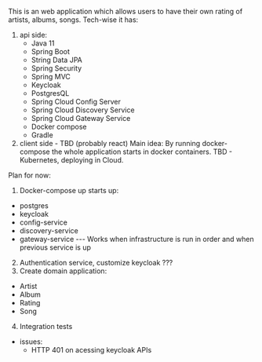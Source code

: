 This is an web application which allows users to have their own rating of artists, albums, songs.
Tech-wise it has:
1. api side:
   - Java 11
   - Spring Boot
   - String Data JPA
   - Spring Security
   - Spring MVC
   - Keycloak
   - PostgresQL
   - Spring Cloud Config Server
   - Spring Cloud Discovery Service
   - Spring Cloud Gateway Service
   - Docker compose 
   - Gradle 
2. client side - TBD (probably react)
Main idea: 
 By running docker-compose the whole application starts in docker containers.
 TBD - Kubernetes, deploying in Cloud.

Plan for now:
1. Docker-compose up starts up:
- postgres
- keycloak
- config-service
- discovery-service
- gateway-service
--- Works when infrastructure is run in order and when previous service is up
2. Authentication service, customize keycloak ???
3. Create domain application:
- Artist
- Album
- Rating
- Song
4. Integration tests

- issues:
   - HTTP 401 on acessing keycloak APIs